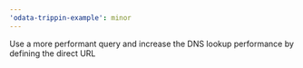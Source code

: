 ```yaml
---
'odata-trippin-example': minor
---
```


Use a more performant query and increase the DNS lookup performance by defining the direct URL
